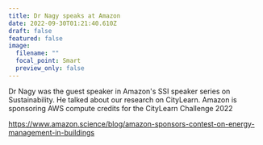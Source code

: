 ```yaml
---
title: Dr Nagy speaks at Amazon
date: 2022-09-30T01:21:40.610Z
draft: false
featured: false
image:
  filename: ""
  focal_point: Smart
  preview_only: false
---
```

Dr Nagy was the guest speaker in Amazon's SSI speaker series on Sustainability. He talked about our research on CityLearn. Amazon is sponsoring AWS compute credits for the CityLearn Challenge 2022

https://www.amazon.science/blog/amazon-sponsors-contest-on-energy-management-in-buildings